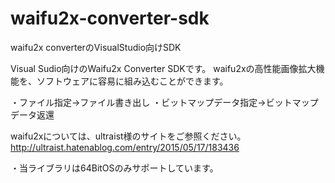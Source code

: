 # waifu2x-converter-sdk
waifu2x converterのVisualStudio向けSDK

Visual Sudio向けのWaifu2x Converter SDKです。
waifu2xの高性能画像拡大機能を、ソフトウェアに容易に組み込むことができます。

・ファイル指定→ファイル書き出し
・ビットマップデータ指定→ビットマップデータ返還

waifu2xについては、ultraist様のサイトをご参照ください。
http://ultraist.hatenablog.com/entry/2015/05/17/183436

・当ライブラリは64BitOSのみサポートしています。
